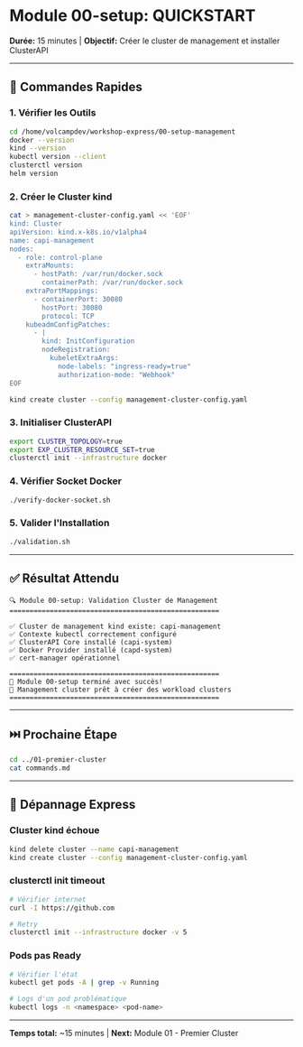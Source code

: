 # Module 00-setup: QUICKSTART

**Durée:** 15 minutes | **Objectif:** Créer le cluster de management et installer ClusterAPI

---

## 🚀 Commandes Rapides

### 1. Vérifier les Outils
```bash
cd /home/volcampdev/workshop-express/00-setup-management
docker --version
kind --version
kubectl version --client
clusterctl version
helm version
```

### 2. Créer le Cluster kind
```bash
cat > management-cluster-config.yaml << 'EOF'
kind: Cluster
apiVersion: kind.x-k8s.io/v1alpha4
name: capi-management
nodes:
  - role: control-plane
    extraMounts:
      - hostPath: /var/run/docker.sock
        containerPath: /var/run/docker.sock
    extraPortMappings:
      - containerPort: 30080
        hostPort: 30080
        protocol: TCP
    kubeadmConfigPatches:
      - |
        kind: InitConfiguration
        nodeRegistration:
          kubeletExtraArgs:
            node-labels: "ingress-ready=true"
            authorization-mode: "Webhook"
EOF

kind create cluster --config management-cluster-config.yaml
```

### 3. Initialiser ClusterAPI
```bash
export CLUSTER_TOPOLOGY=true
export EXP_CLUSTER_RESOURCE_SET=true
clusterctl init --infrastructure docker
```

### 4. Vérifier Socket Docker
```bash
./verify-docker-socket.sh
```

### 5. Valider l'Installation
```bash
./validation.sh
```

---

## ✅ Résultat Attendu

```
🔍 Module 00-setup: Validation Cluster de Management
====================================================

✅ Cluster de management kind existe: capi-management
✅ Contexte kubectl correctement configuré
✅ ClusterAPI Core installé (capi-system)
✅ Docker Provider installé (capd-system)
✅ cert-manager opérationnel

====================================================
🎉 Module 00-setup terminé avec succès!
🚀 Management cluster prêt à créer des workload clusters
====================================================
```

---

## ⏭️ Prochaine Étape

```bash
cd ../01-premier-cluster
cat commands.md
```

---

## 🔧 Dépannage Express

### Cluster kind échoue
```bash
kind delete cluster --name capi-management
kind create cluster --config management-cluster-config.yaml
```

### clusterctl init timeout
```bash
# Vérifier internet
curl -I https://github.com

# Retry
clusterctl init --infrastructure docker -v 5
```

### Pods pas Ready
```bash
# Vérifier l'état
kubectl get pods -A | grep -v Running

# Logs d'un pod problématique
kubectl logs -n <namespace> <pod-name>
```

---

**Temps total:** ~15 minutes | **Next:** Module 01 - Premier Cluster
